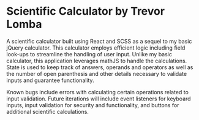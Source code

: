 # Scientific Calculator by Trevor Lomba

A scientific calculator built using React and SCSS as a sequel to my basic jQuery calculator. This calculator employs efficient logic including field look-ups to streamline the handling of user input. Unlike my basic calculator, this application leverages mathJS to handle the calculations. State is used to keep track of answers, operands and operators as well as the number of open parenthesis and other details necessary to validate inputs and guarantee functionality.

Known bugs include errors with calculating certain operations related to input validation. Future iterations will include event listeners for keyboard inputs, input validation for security and functionality, and buttons for additional scientific calculations.
